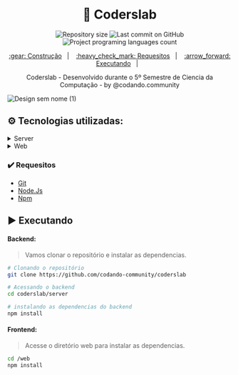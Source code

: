 <h1 align="center">💜 Coderslab</h1>

<p align="center">
  <img alt="Repository size" src="https://img.shields.io/github/repo-size/codando-community/coderslab?color=">
  <img alt="Last commit on GitHub" src="https://img.shields.io/github/last-commit/codando-community/coderslab?color=">
  <img alt="Project programing languages count" src="https://img.shields.io/github/languages/count/codando-community/coderslab?color=">
</p> 

<p align="center">
  <a href="#gear-tecnologias-utilizadas">:gear: Construção</a>&nbsp;&nbsp;&nbsp;|&nbsp;&nbsp;&nbsp;
  <a href="#heavy_check_mark-requesitos">:heavy_check_mark: Requesitos</a>&nbsp;&nbsp;&nbsp;|&nbsp;&nbsp;&nbsp;
  <a href="#arrow_forward-executando">:arrow_forward: Executando</a>&nbsp;&nbsp;&nbsp;|&nbsp;&nbsp;&nbsp;
</p>

<p align="center">Coderslab - Desenvolvido durante o 5º Semestre de Ciencia da Computação - by @codando.community</p>

![Design sem nome (1)](https://user-images.githubusercontent.com/50588380/90249807-7cedf000-de11-11ea-8a5f-24e235b42057.jpg)

## :gear: Tecnologias utilizadas:

<details>
    <summary>Server</summary>
    <ul><li>NodeJs</li></ul>
    <ul><li>TypeScript</li></ul>
    <ul><li>Express</li></ul>
    <ul><li>Cors</li></ul>
    <ul><li>SPA</li></ul>
    <ul><li>MongoDB</li></ul>
</details>

<details>
    <summary>Web</summary>
    <ul><li>Angular</li></ul>
    <ul><li>TypeScript</li></ul>
    <ul><li>Axios</li></ul>
    <ul><li>HTML</li></ul>
    <ul><li>Bootstrap</li></ul>
    <ul><li>CSS</li></ul>
</details>

### :heavy_check_mark: Requesitos

<ul>
    <li><a href="https://git-scm.com/downloads">Git</a></li>
    <li><a href="https://nodejs.org/en/">Node.Js</a></li>
    <li><a href="https://www.npmjs.com/get-npm">Npm</a>
</ul>

## :arrow_forward: Executando

#### Backend:
> Vamos clonar o repositório e instalar as dependencias.
```sh
# Clonando o repositório
git clone https://github.com/codando-community/coderslab

# Acessando o backend
cd coderslab/server

# instalando as dependencias do backend
npm install
```

#### Frontend:

> Acesse o diretório web para instalar as dependencias.
```sh
cd /web
npm install
```
